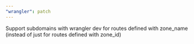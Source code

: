 ```yaml
---
"wrangler": patch
---
```


Support subdomains with wrangler dev for routes defined with zone_name (instead of just for routes defined with zone_id)
